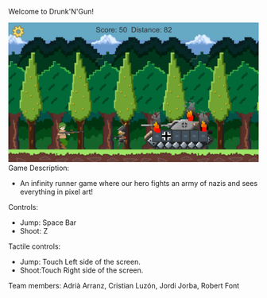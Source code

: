 Welcome to Drunk'N'Gun!

![Screen](ArtSources/screenMockup.PNG)
Game Description:
- An infinity runner game where our hero fights an army of nazis and sees everything in pixel art!

Controls:

- Jump: Space Bar
- Shoot: Z

Tactile controls:

- Jump: Touch Left side of the screen.
- Shoot:Touch Right side of the screen.

Team members:
Adrià Arranz, Cristian Luzón, Jordi Jorba, Robert Font
